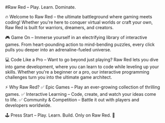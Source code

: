 #Raw Red – Play. Learn. Dominate.

🔥 Welcome to Raw Red – the ultimate battleground where gaming meets coding! Whether you're here to conquer virtual worlds or craft your own, Raw Red is built for warriors, dreamers, and creators.

🎮 Game On – Immerse yourself in an electrifying library of interactive games. From heart-pounding action to mind-bending puzzles, every click pulls you deeper into an adrenaline-fueled universe.

💻 Code Like a Pro – Want to go beyond just playing? Raw Red lets you dive into game development, where you can learn to code while leveling up your skills. Whether you're a beginner or a pro, our interactive programming challenges turn you into the ultimate game architect.

⚡ Why Raw Red?
✅ Epic Games – Play an ever-growing collection of thrilling games.
✅ Interactive Learning – Code, create, and watch your ideas come to life.
✅ Community & Competition – Battle it out with players and developers worldwide.

🕹️ Press Start – Play. Learn. Build. Only on Raw Red. 🚀
